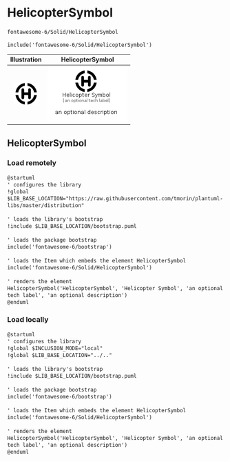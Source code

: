 # HelicopterSymbol


```text
fontawesome-6/Solid/HelicopterSymbol
```

```text
include('fontawesome-6/Solid/HelicopterSymbol')
```



| Illustration | HelicopterSymbol |
| :---: | :---: |
| ![illustration for Illustration](../../fontawesome-6/Solid/HelicopterSymbol.png) | ![illustration for HelicopterSymbol](../../fontawesome-6/Solid/HelicopterSymbol.Local.png) |




## HelicopterSymbol

### Load remotely
```plantuml
@startuml
' configures the library
!global $LIB_BASE_LOCATION="https://raw.githubusercontent.com/tmorin/plantuml-libs/master/distribution"

' loads the library's bootstrap
!include $LIB_BASE_LOCATION/bootstrap.puml

' loads the package bootstrap
include('fontawesome-6/bootstrap')

' loads the Item which embeds the element HelicopterSymbol
include('fontawesome-6/Solid/HelicopterSymbol')

' renders the element
HelicopterSymbol('HelicopterSymbol', 'Helicopter Symbol', 'an optional tech label', 'an optional description')
@enduml
```

### Load locally
```plantuml
@startuml
' configures the library
!global $INCLUSION_MODE="local"
!global $LIB_BASE_LOCATION="../.."

' loads the library's bootstrap
!include $LIB_BASE_LOCATION/bootstrap.puml

' loads the package bootstrap
include('fontawesome-6/bootstrap')

' loads the Item which embeds the element HelicopterSymbol
include('fontawesome-6/Solid/HelicopterSymbol')

' renders the element
HelicopterSymbol('HelicopterSymbol', 'Helicopter Symbol', 'an optional tech label', 'an optional description')
@enduml
```

